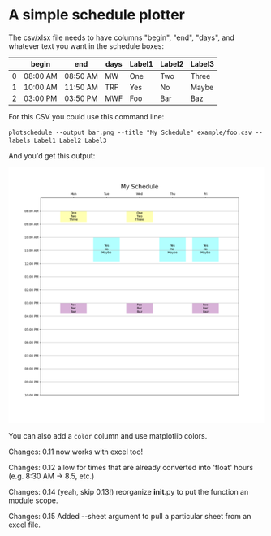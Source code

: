 # A simple schedule plotter

The csv/xlsx file needs to have columns "begin", "end", "days", and whatever text you want in the schedule boxes:


|   | begin    | end      | days | Label1 | Label2 | Label3 | 
|---|----------|----------|------|--------|--------|--------| 
| 0 | 08:00 AM | 08:50 AM | MW   | One    | Two    | Three  | 
| 1 | 10:00 AM | 11:50 AM | TRF  | Yes    | No     | Maybe  | 
| 2 | 03:00 PM | 03:50 PM | MWF  | Foo    | Bar    | Baz    | 

For this CSV you could use this command line:

	plotschedule --output bar.png --title "My Schedule" example/foo.csv --labels Label1 Label2 Label3

And you'd get this output:

![Result](https://raw.githubusercontent.com/sspickle/plotschedule/master/example/bar.png)

You can also add a `color` column and use matplotlib colors.

Changes: 0.11 now works with excel too!

Changes: 0.12 allow for times that are already converted into 'float' hours (e.g. 8:30 AM -> 8.5, etc.)

Changes: 0.14 (yeah, skip 0.13!) reorganize __init__.py to put the function an module scope.

Changes: 0.15 Added --sheet argument to pull a particular sheet from an excel file.





